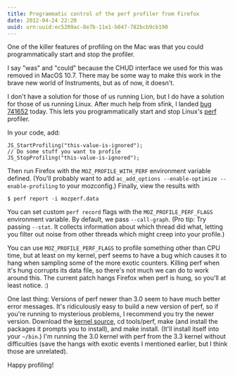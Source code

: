 ```yaml
---
title: Programmatic control of the perf profiler from Firefox
date: 2012-04-24 22:20
uuid: urn:uuid:ec5209ac-8e7b-11e1-b047-782bcb9cb190
---
```


One of the killer features of profiling on the Mac was that you could programmatically start and stop the profiler.

I say "was" and "could" because the CHUD interface we used for this was removed in MacOS 10.7.  There may be some way to make this work in the brave new world of Instruments, but as of now, it doesn't.

I don't have a solution for those of us running Lion, but I do have a solution for those of us running Linux.  After much help from sfink, I landed [bug 741652][] today.  This lets you programmatically start and stop Linux's [perf][] profiler.

In your code, add:

    JS_StartProfiling("this-value-is-ignored");
    // Do some stuff you want to profile
    JS_StopProfiling("this-value-is-ignored");

Then run Firefox with the `MOZ_PROFILE_WITH_PERF` environment variable defined.  (You'll probably want to add `ac_add_options --enable-optimize --enable-profiling` to your mozconfig.)  Finally, view the results with

    $ perf report -i mozperf.data

You can set custom `perf record` flags with the `MOZ_PROFILE_PERF_FLAGS` environment variable.  By default, we pass `--call-graph`.  (Pro tip: Try passing `--stat`.  It collects information about which thread did what, letting you filter out noise from other threads which might creep into your profile.)

You can use `MOZ_PROFILE_PERF_FLAGS` to profile something other than CPU time, but at least on my kernel, perf seems to have a bug which causes it to hang when sampling some of the more exotic counters.  Killing perf when it's hung corrupts its data file, so there's not much we can do to work around this.  The current patch hangs Firefox when perf is hung, so you'll at least notice.  :)

One last thing: Versions of perf newer than 3.0 seem to have much better error messages.  It's ridiculously easy to build a new version of perf, so if you're running to mysterious problems, I recommend you try the newer version.  Download the [kernel source][], cd tools/perf, make (and install the packages it prompts you to install), and make install.  (It'll install itself into your `~/bin`.)  I'm running the 3.0 kernel with perf from the 3.3 kernel without difficulties (save the hangs with exotic events I mentioned earlier, but I think those are unrelated).

Happy profiling!

[bug 741652]: https://bugzilla.mozilla.org/show_bug.cgi?id=741652
[perf]: https://perf.wiki.kernel.org/
[kernel source]: http://kernel.org/
